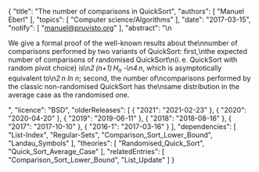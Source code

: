 {
    "title": "The number of comparisons in QuickSort",
    "authors": [
        "Manuel Eberl"
    ],
    "topics": [
        "Computer science/Algorithms"
    ],
    "date": "2017-03-15",
    "notify": [
        "manuel@pruvisto.org"
    ],
    "abstract": "\n<p>We give a formal proof of the well-known results about the\nnumber of comparisons performed by two variants of QuickSort: first,\nthe expected number of comparisons of randomised QuickSort\n(i.&thinsp;e.&nbsp;QuickSort with random pivot choice) is\n<em>2&thinsp;(n+1)&thinsp;H<sub>n</sub> -\n4&thinsp;n</em>, which is asymptotically equivalent to\n<em>2&thinsp;n ln n</em>; second, the number of\ncomparisons performed by the classic non-randomised QuickSort has the\nsame distribution in the average case as the randomised one.</p>",
    "licence": "BSD",
    "olderReleases": [
        {
            "2021": "2021-02-23"
        },
        {
            "2020": "2020-04-20"
        },
        {
            "2019": "2019-06-11"
        },
        {
            "2018": "2018-08-16"
        },
        {
            "2017": "2017-10-10"
        },
        {
            "2016-1": "2017-03-16"
        }
    ],
    "dependencies": [
        "List-Index",
        "Regular-Sets",
        "Comparison_Sort_Lower_Bound",
        "Landau_Symbols"
    ],
    "theories": [
        "Randomised_Quick_Sort",
        "Quick_Sort_Average_Case"
    ],
    "relatedEntries": [
        "Comparison_Sort_Lower_Bound",
        "List_Update"
    ]
}